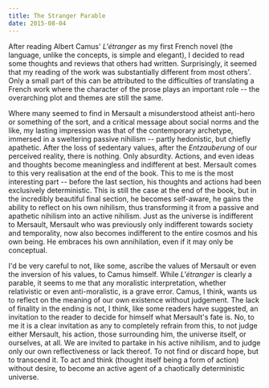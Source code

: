 ```yaml
---
title: The Stranger Parable
date: 2015-08-04
---
```


After reading Albert Camus' *L'étranger* as my first French novel (the
language, unlike the concepts, is simple and elegant), I decided to read some
thoughts and reviews that others had written. Surprisingly, it seemed that my
reading of the work was substantially different from most others'. Only a small
part of this can be attributed to the difficulties of translating a French work
where the character of the prose plays an important role -- the overarching
plot and themes are still the same.

Where many seemed to find in Mersault a misunderstood atheist anti-hero or
something of the sort, and a critical message about social norms and the like,
my lasting impression was that of the contemporary archetype, immersed in a
sweltering passive nihilism -- partly hedonistic, but chiefly apathetic. After
the loss of sedentary values, after the *Entzauberung* of our perceived
reality, there is nothing. Only absurdity. Actions, and even ideas and thoughts
become meaningless and indifferent at best. Mersault comes to this very
realisation at the end of the book. This to me is the most interesting part --
before the last section, his thoughts and actions had been exclusively
deterministic. This is still the case at the end of the book, but in the
incredibly beautiful final section, he becomes self-aware, he gains the ability
to reflect on his own nihilism, thus transforming it from a passive and
apathetic nihilism into an active nihilism. Just as the universe is indifferent
to Mersault, Mersault who was previously only indifferent towards society and
temporality, now also becomes indifferent to the entire cosmos and his own
being. He embraces his own annihilation, even if it may only be conceptual.

I'd be very careful to not, like some, ascribe the values of Mersault or even
the inversion of his values, to Camus himself. While *L'étranger* is clearly a
parable, it seems to me that any moralistic interpretation, whether
relativistic or even anti-moralistic, is a grave error. Camus, I think, wants
us to reflect on the meaning of our own existence without judgement. The lack
of finality in the ending is not, I think, like some readers have suggested, an
invitation to the reader to decide for himself what Mersault's fate is. No, to
me it is a clear invitation as any to completely refrain from this, to not
judge either Mersault, his action, those surrounding him, the universe itself,
or ourselves, at all. We are invited to partake in his active nihilism, and to
judge only our own reflectiveness or lack thereof. To not find or discard hope,
but to transcend it. To act and think (thought itself being a form of action)
without desire, to become an active agent of a chaotically deterministic
universe. 

